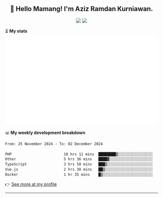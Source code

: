 <h2 align="center">👋 Hello Mamang! I'm Aziz Ramdan Kurniawan.</h2>  
<p align="center">
  <img src="https://komarev.com/ghpvc/?username=azizramdan">
  <img src="https://wakatime.com/badge/user/90056fa0-4c31-4eca-954e-2a3ac05896f9.svg">
</p>
    
⏳ **My stats**  
![](https://raw.githubusercontent.com/azizramdan/github-stats/master/generated/overview.svg#gh-dark-mode-only)

📊 **My weekly development breakdown**
<!--START_SECTION:waka-->

```txt
From: 25 November 2024 - To: 02 December 2024

PHP                        10 hrs 11 mins  ████████▒░░░░░░░░░░░░░░░░   33.73 %
Other                      5 hrs 36 mins   ████▓░░░░░░░░░░░░░░░░░░░░   18.55 %
TypeScript                 3 hrs 50 mins   ███▒░░░░░░░░░░░░░░░░░░░░░   12.73 %
Vue.js                     2 hrs 38 mins   ██▒░░░░░░░░░░░░░░░░░░░░░░   08.73 %
Docker                     1 hr 35 mins    █▒░░░░░░░░░░░░░░░░░░░░░░░   05.28 %
```

<!--END_SECTION:waka-->
👉 [See more at my profile](https://wakatime.com/@azizramdan)
***
